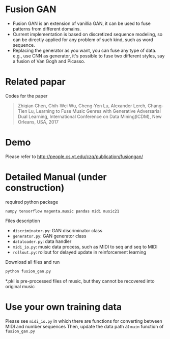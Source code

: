 # Fusion GAN
- Fusion GAN is an extension of vanillia GAN, it can be used to fuse patterns from different domains. 
- Current implementation is based on discretized sequence modeling, so can be directly applied for any problem of such kind, such as word sequence.
- Replacing the generator as you want, you can fuse any type of data. e.g., use CNN as generator, it's possible to fuse two different styles, say a fusion of Van Gogh and Picasso.

# Related papar
Codes for the paper 
> Zhiqian Chen, Chih-Wei Wu, Cheng-Yen Lu, Alexander Lerch, Chang-Tien Lu, Learning to Fuse Music Genres with Generative Adversarial Dual Learning, International Conference on Data Mining(ICDM), New Orleans, USA, 2017

# Demo
Please refer to http://people.cs.vt.edu/czq/publication/fusiongan/

# Detailed Manual (under construction)
required python package
```
numpy tensorflow magenta.music pandas midi music21 
```

Files description
- `discriminator.py`: GAN discriminator class
- `generator.py`: GAN generator class
- `dataloader.py`: data handler
- `midi_io.py`: music data process, such as MIDI to seq and seq to MIDI
- `rollout.py`: rollout for delayed update in reinforcement learning

Download all files and run

```python 
python fusion_gan.py

```

*.pkl is pre-processed files of music, but they cannot be recovered into original music

# Use your own training data
Please see `midi_io.py` in which there are functions for converting between MIDI and number sequences
Then, update the data path at `main` function of `fusion_gan.py`
